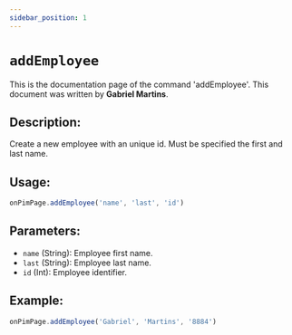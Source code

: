 ```yaml
---
sidebar_position: 1
---
```


# `addEmployee`

This is the documentation page of the command 'addEmployee'. This document was written by **Gabriel Martins**.

## Description:

Create a new employee with an unique id.
Must be specified the first and last name.

## Usage:

```js
onPimPage.addEmployee('name', 'last', 'id')
```

## Parameters:

- `name` (String): Employee first name.
- `last` (String): Employee last name.
- `id` (Int): Employee identifier.

## Example:

```js
onPimPage.addEmployee('Gabriel', 'Martins', '8884')
```